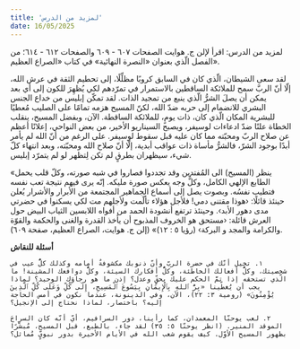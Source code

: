 ```yaml
---
title: 'لمزيد من الدرس'
date: 16/05/2025
---
```


لمزيد من الدرس: اقرأ لإلن ج. هوايت الصفحات ٦٠٧ - ٦٠٩ والصفحات ٦١٢ - ٦١٤؛ من الفصل الّذي بعنوان «النصرة النهائية» في كتاب «الصراع العظيم».

لقد سعى الشيطان، الّذي كان في السابق كروبًا مظلِّلًا، إلى تحطيم الثقة في عرش الله، إلّا أنّ الربَّ سمح للملائكة الساقطين بالاستمرار في تمرّدهم لكي يُظهِرَ للكون إلى أي بعد يمكن أن يصلَ الشرُّ الّذي ينبع من تمجيد الذات. لقد تمكّن إبليس من خداع الجنس البشري للانضمام إلى حربه ضدّ الله، لكنّ المسيح هزمه تمامًا على الصليب مُعطيًا للبشرية المكان الّذي كان، ذات يومٍ، للملائكة الساقطة. الآن، وبفضل المسيح، ينقلب الخطاة علنًا ضدّ ادعاءات لوسيفر، ويصبح السيناريو الأخير، من بعض النواحي، إعلانًا أعظم عن صلاح الربّ ومحبّته مما كان عليه قبل سقوط لوسيفر. على الرغم من أنّ الله لم يأمر أبدًا بوجود الشرّ، فالشرُّ مأساة ذات عواقب أبدية، إلّا أنّ صلاح الله ومحبّته، وبعد انتهاء كلّ شيء، سيظهران بطرقٍ لم تكن لِتظهر لو لم يتمرّد إبليس.

«ينظر (المسيح) الى المُفتدين وقد تجددوا فصاروا في شبه صورته، وكلّ قلب يحمل الطابع الإلهي الكامل، وكلُّ وجه يعكس صورة مليكه. إنّه يرى فيهم نتيجة تعب نفسه فتطيب نفسُه. وبصوت يصل إلى أسماع الجماهير المجتمعة من الأبرار والأشرار يُعلن حينئذ قائلًا: ‹هوذا مقتنى دمي! فلأجل هؤلاء تألّمت ولأجلهم مت لكي يسكنوا في حضرتي مدى دهور الأبد›. وحينئذ ترتفع أنشودة الحمد من أفواه اللابسين الثياب البيض حول العرش قائلة: ‹مستحق هو الخروف المذبوح أن يأخذ القدرة والغنى والحكمة والقوّة والكرامة والمجد و البركة› (رؤيا ٥ : ١٢)» (إلن ج. هوايت، الصراع العظيم، صفحة ٦٠٩).

**أسئلة للنقاش**

`١. تخيل أنّك في حضرة الربّ وأنّ ذنوبك مكشوفةٌ أمامه وكذلك كلُّ عيب في شخصيتك، وكلُّ أفعالك الخاطئة، وكلُّ أفكارك السيئة، وكلُّ دوافعك المشينة! ما الّذي تستحقه إذا تمَّ الحكم عليك بحقٍّ وعدل؟ إذن ما هو رجاؤك الوحيد؟ لماذا يجب أن يُغطّينا «بِرُّ ٱللهِ بِٱلْإِيمَانِ بِيَسُوعَ ٱلْمَسِيحِ، إِلَى كُلِّ وَعَلَى كُلِّ ٱلَّذِينَ يُؤْمِنُونَ» (رومية ٣: ٢٢)، الآن، وفي الدينونة، عندما نكون في أمس الحاجة إليه؟ باختصار، لماذا نحتاج إلى الإنجيل؟`

`٢. لعب يوحنّا المعمدان، كما رأينا، دور السرافيم، أيّ أنّه كان السراجَ الموقد المنير. (انظر يوحنّا ٥: ٣٥) لقد جاء، بالطبع، قبل المسيح، مُبشّرًا بظهور المسيح الأوّل. كيف يقوم شعب الله في الأيام الأخيرة بدور نبويٍّ مُماثل؟`